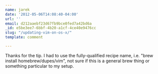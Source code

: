 ```yaml
---
name: jarek
date: '2012-05-06T14:08:40-04:00'
url: ''
email: d212aaebf23d67fb9bce0fed7a42bd6a
_id: e5be3ee7-6bbf-4b20-a1cf-4ce40e9476cc
slug: "/updating-vim-on-os-x/"
template: comment

---
```


Thanks for the tip. I had to use the fully-qualified recipe name, i.e. "brew install homebrew/dupes/vim", not sure if this is a general brew thing or something particular to my setup.
